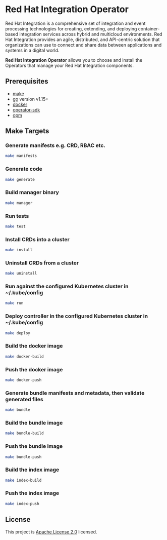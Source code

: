 # Red Hat Integration Operator

Red Hat Integration is a comprehensive set of integration and event processing technologies for creating, extending, and deploying container-based integration services across hybrid and multicloud environments. Red Hat Integration provides an agile, distributed, and API-centric solution that organizations can use to connect and share data between applications and systems in a digital world.

**Red Hat Integration Operator** allows you to choose and install the Operators that manage your Red Hat Integration components.

## Prerequisites

* [make](https://www.gnu.org/software/make/)
* [go](https://golang.org/dl/) version v1.15+
* [docker](https://docs.docker.com/get-docker/)
* [operator-sdk](https://sdk.operatorframework.io/docs/installation/)
* [opm](https://github.com/operator-framework/operator-registry/releases)

## Make Targets

### Generate manifests e.g. CRD, RBAC etc.

```sh
make manifests
```

### Generate code

```sh
make generate
```

### Build manager binary

```sh
make manager
```

### Run tests

```sh
make test
```

### Install CRDs into a cluster

```sh
make install
```

### Uninstall CRDs from a cluster

```sh
make uninstall
```

### Run against the configured Kubernetes cluster in ~/.kube/config

```sh
make run
```

### Deploy controller in the configured Kubernetes cluster in ~/.kube/config

```sh
make deploy
```

### Build the docker image

```sh
make docker-build
```

### Push the docker image

```sh
make docker-push
```

### Generate bundle manifests and metadata, then validate generated files

```sh
make bundle
```

### Build the bundle image

```sh
make bundle-build
```

### Push the bundle image

```sh
make bundle-push
```

### Build the index image

```sh
make index-build
```

### Push the index image

```sh
make index-push
```

## License

This project is [Apache License 2.0](LICENSE) licensed.
